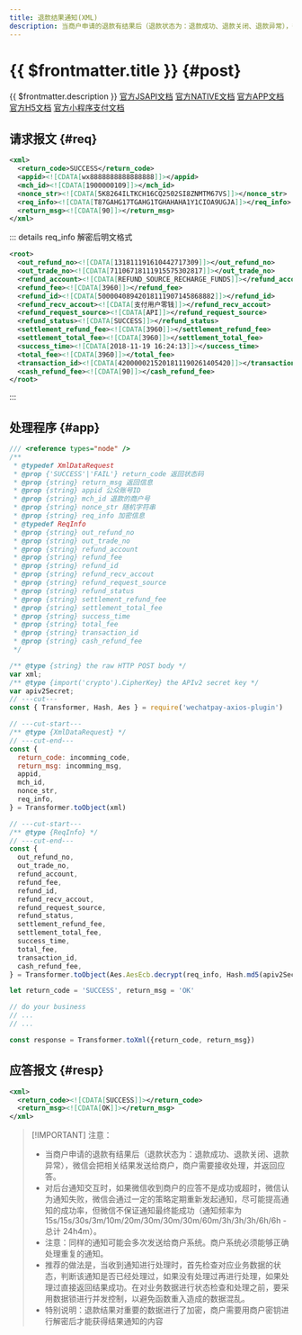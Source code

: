 ```yaml
---
title: 退款结果通知(XML)
description: 当商户申请的退款有结果后（退款状态为：退款成功、退款关闭、退款异常），微信会把相关结果发送给商户，商户需要接收处理，并返回应答。
---
```


# {{ $frontmatter.title }} {#post}

{{ $frontmatter.description }} [官方JSAPI文档](https://pay.weixin.qq.com/wiki/doc/api/jsapi.php?chapter=9_16&index=10) [官方NATIVE文档](https://pay.weixin.qq.com/wiki/doc/api/native.php?chapter=9_16&index=11) [官方APP文档](https://pay.weixin.qq.com/wiki/doc/api/app/app.php?chapter=9_16&index=11) [官方H5文档](https://pay.weixin.qq.com/wiki/doc/api/H5.php?chapter=9_16&index=10) [官方小程序支付文档](https://pay.weixin.qq.com/wiki/doc/api/wxa/wxa_api.php?chapter=9_16&index=10)

## 请求报文 {#req}

```xml
<xml>
  <return_code>SUCCESS</return_code>
  <appid><![CDATA[wx8888888888888888]]></appid>
  <mch_id><![CDATA[1900000109]]></mch_id>
  <nonce_str><![CDATA[5K8264ILTKCH16CQ2502SI8ZNMTM67VS]]></nonce_str>
  <req_info><![CDATA[T87GAHG17TGAHG1TGHAHAHA1Y1CIOA9UGJA]]></req_info>
  <return_msg><![CDATA[90]]></return_msg>
</xml>
```

::: details req_info 解密后明文格式

```xml
<root>
  <out_refund_no><![CDATA[131811191610442717309]]></out_refund_no>
  <out_trade_no><![CDATA[71106718111915575302817]]></out_trade_no>
  <refund_account><![CDATA[REFUND_SOURCE_RECHARGE_FUNDS]]></refund_account>
  <refund_fee><![CDATA[3960]]></refund_fee>
  <refund_id><![CDATA[50000408942018111907145868882]]></refund_id>
  <refund_recv_accout><![CDATA[支付用户零钱]]></refund_recv_accout>
  <refund_request_source><![CDATA[API]]></refund_request_source>
  <refund_status><![CDATA[SUCCESS]]></refund_status>
  <settlement_refund_fee><![CDATA[3960]]></settlement_refund_fee>
  <settlement_total_fee><![CDATA[3960]]></settlement_total_fee>
  <success_time><![CDATA[2018-11-19 16:24:13]]></success_time>
  <total_fee><![CDATA[3960]]></total_fee>
  <transaction_id><![CDATA[4200000215201811190261405420]]></transaction_id>
  <cash_refund_fee><![CDATA[90]]></cash_refund_fee>
</root>
```
:::

## 处理程序 {#app}

```js twoslash
/// <reference types="node" />
/**
 * @typedef XmlDataRequest
 * @prop {'SUCCESS'|'FAIL'} return_code 返回状态码
 * @prop {string} return_msg 返回信息
 * @prop {string} appid 公众账号ID
 * @prop {string} mch_id 退款的商户号
 * @prop {string} nonce_str 随机字符串
 * @prop {string} req_info 加密信息
 * @typedef ReqInfo
 * @prop {string} out_refund_no
 * @prop {string} out_trade_no
 * @prop {string} refund_account
 * @prop {string} refund_fee
 * @prop {string} refund_id
 * @prop {string} refund_recv_accout
 * @prop {string} refund_request_source
 * @prop {string} refund_status
 * @prop {string} settlement_refund_fee
 * @prop {string} settlement_total_fee
 * @prop {string} success_time
 * @prop {string} total_fee
 * @prop {string} transaction_id
 * @prop {string} cash_refund_fee
 */

/** @type {string} the raw HTTP POST body */
var xml;
/** @type {import('crypto').CipherKey} the APIv2 secret key */
var apiv2Secret;
// ---cut---
const { Transformer, Hash, Aes } = require('wechatpay-axios-plugin')

// ---cut-start---
/** @type {XmlDataRequest} */
// ---cut-end---
const {
  return_code: incomming_code,
  return_msg: incomming_msg,
  appid,
  mch_id,
  nonce_str,
  req_info,
} = Transformer.toObject(xml)

// ---cut-start---
/** @type {ReqInfo} */
// ---cut-end---
const {
  out_refund_no,
  out_trade_no,
  refund_account,
  refund_fee,
  refund_id,
  refund_recv_accout,
  refund_request_source,
  refund_status,
  settlement_refund_fee,
  settlement_total_fee,
  success_time,
  total_fee,
  transaction_id,
  cash_refund_fee,
} = Transformer.toObject(Aes.AesEcb.decrypt(req_info, Hash.md5(apiv2Secret).toLowerCase()))

let return_code = 'SUCCESS', return_msg = 'OK'

// do your business
// ...
// ...

const response = Transformer.toXml({return_code, return_msg})
```

## 应答报文 {#resp}

```xml
<xml>
  <return_code><![CDATA[SUCCESS]]></return_code>
  <return_msg><![CDATA[OK]]></return_msg>
</xml>
```

> [!IMPORTANT] 注意：
> - 当商户申请的退款有结果后（退款状态为：退款成功、退款关闭、退款异常），微信会把相关结果发送给商户，商户需要接收处理，并返回应答。
> - 对后台通知交互时，如果微信收到商户的应答不是成功或超时，微信认为通知失败，微信会通过一定的策略定期重新发起通知，尽可能提高通知的成功率，但微信不保证通知最终能成功（通知频率为15s/15s/30s/3m/10m/20m/30m/30m/30m/60m/3h/3h/3h/6h/6h - 总计 24h4m）。
> - 注意：同样的通知可能会多次发送给商户系统。商户系统必须能够正确处理重复的通知。
> - 推荐的做法是，当收到通知进行处理时，首先检查对应业务数据的状态，判断该通知是否已经处理过，如果没有处理过再进行处理，如果处理过直接返回结果成功。在对业务数据进行状态检查和处理之前，要采用数据锁进行并发控制，以避免函数重入造成的数据混乱。
> - 特别说明：退款结果对重要的数据进行了加密，商户需要用商户密钥进行解密后才能获得结果通知的内容
